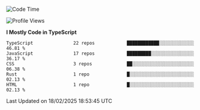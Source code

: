 <!--START_SECTION:waka-->
![Code Time](http://img.shields.io/badge/Code%20Time-7%2C321%20hrs%205%20mins-blue)

![Profile Views](http://img.shields.io/badge/Profile%20Views-0-blue)

**I Mostly Code in TypeScript** 

```text
TypeScript               22 repos            ████████████░░░░░░░░░░░░░   46.81 % 
JavaScript               17 repos            █████████░░░░░░░░░░░░░░░░   36.17 % 
CSS                      3 repos             ██░░░░░░░░░░░░░░░░░░░░░░░   06.38 % 
Rust                     1 repo              █░░░░░░░░░░░░░░░░░░░░░░░░   02.13 % 
HTML                     1 repo              █░░░░░░░░░░░░░░░░░░░░░░░░   02.13 % 
```




 Last Updated on 18/02/2025 18:53:45 UTC
<!--END_SECTION:waka-->
